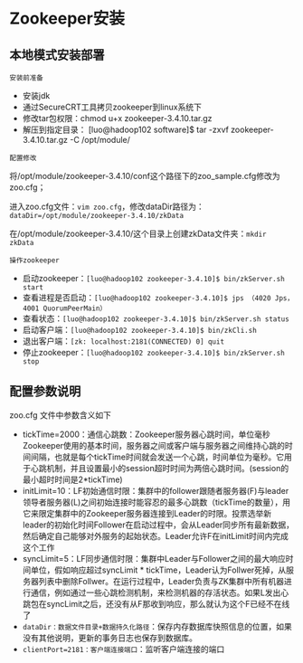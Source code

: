 # Zookeeper安装

## 本地模式安装部署

```
安装前准备
```

- 安装jdk
- 通过SecureCRT工具拷贝zookeeper到linux系统下
- 修改tar包权限：chmod u+x zookeeper-3.4.10.tar.gz
- 解压到指定目录： [luo@hadoop102 software]$ tar -zxvf zookeeper-3.4.10.tar.gz -C /opt/module/

```
配置修改
```

将/opt/module/zookeeper-3.4.10/conf这个路径下的zoo_sample.cfg修改为zoo.cfg；

进入zoo.cfg文件：`vim zoo.cfg`，修改dataDir路径为：`dataDir=/opt/module/zookeeper-3.4.10/zkData`

在/opt/module/zookeeper-3.4.10/这个目录上创建zkData文件夹：`mkdir zkData`

```
操作zookeeper
```

- 启动zookeeper：`[luo@hadoop102 zookeeper-3.4.10]$ bin/zkServer.sh start`
- 查看进程是否启动：`[luo@hadoop102 zookeeper-3.4.10]$ jps （4020 Jps，4001 QuorumPeerMain）`
- 查看状态：`[luo@hadoop102 zookeeper-3.4.10]$ bin/zkServer.sh status`
- 启动客户端：`[luo@hadoop102 zookeeper-3.4.10]$ bin/zkCli.sh`
- 退出客户端：`[zk: localhost:2181(CONNECTED) 0] quit`
- 停止zookeeper：`[luo@hadoop102 zookeeper-3.4.10]$ bin/zkServer.sh stop`

## 配置参数说明

zoo.cfg 文件中参数含义如下

- tickTime=2000：通信心跳数：Zookeeper服务器心跳时间，单位毫秒Zookeeper使用的基本时间，服务器之间或客户端与服务器之间维持心跳的时间间隔，也就是每个tickTime时间就会发送一个心跳，时间单位为毫秒。它用于心跳机制，并且设置最小的session超时时间为两倍心跳时间。(session的最小超时时间是2*tickTime)
- initLimit=10：LF初始通信时限：集群中的follower跟随者服务器(F)与leader领导者服务器(L)之间初始连接时能容忍的最多心跳数（tickTime的数量），用它来限定集群中的Zookeeper服务器连接到Leader的时限。投票选举新leader的初始化时间Follower在启动过程中，会从Leader同步所有最新数据，然后确定自己能够对外服务的起始状态。Leader允许F在initLimit时间内完成这个工作
- syncLimit=5：LF同步通信时限：集群中Leader与Follower之间的最大响应时间单位，假如响应超过syncLimit * tickTime，Leader认为Follwer死掉，从服务器列表中删除Follwer。在运行过程中，Leader负责与ZK集群中所有机器进行通信，例如通过一些心跳检测机制，来检测机器的存活状态。如果L发出心跳包在syncLimit之后，还没有从F那收到响应，那么就认为这个F已经不在线了
- `dataDir：数据文件目录+数据持久化路径`：保存内存数据库快照信息的位置，如果没有其他说明，更新的事务日志也保存到数据库。
- `clientPort=2181：客户端连接端口`：监听客户端连接的端口
